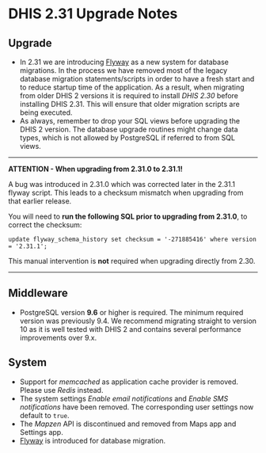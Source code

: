 # DHIS 2.31 Upgrade Notes

## Upgrade

- In 2.31 we are introducing [Flyway](https://flywaydb.org/) as a new system for database migrations. In the process we have removed most of the legacy database migration statements/scripts in order to have a fresh start and to reduce startup time of the application. As a result, when migrating from older DHIS 2 versions it is required to install *DHIS 2.30* before installing DHIS 2.31. This will ensure that older migration scripts are being executed.
- As always, remember to drop your SQL views before upgrading the DHIS 2 version. The database upgrade routines might change data types, which is not allowed by PostgreSQL if referred to from SQL views.

---
**ATTENTION - When upgrading from 2.31.0 to 2.31.1!**

A bug was introduced in 2.31.0 which was corrected later in the 2.31.1 flyway script. This leads to a checksum mismatch when upgrading from that earlier release.

You will need to **run the following SQL prior to upgrading from 2.31.0**, to correct the checksum:
```
update flyway_schema_history set checksum = '-271885416' where version = '2.31.1';
```
This manual intervention is **not** required when upgrading directly from 2.30.

---

## Middleware

- PostgreSQL version **9.6** or higher is required. The minimum required version was previously 9.4. We recommend migrating straight to version 10 as it is well tested with DHIS 2 and contains several performance improvements over 9.x. 

## System

- Support for _memcached_ as application cache provider is removed. Please use _Redis_ instead.
- The system settings _Enable email notifications_ and _Enable SMS notifications_ have been removed. The corresponding user settings now default to `true`.
- The _Mapzen_ API is discontinued and removed from Maps app and Settings app.
- [Flyway](https://flywaydb.org/) is introduced for database migration.
